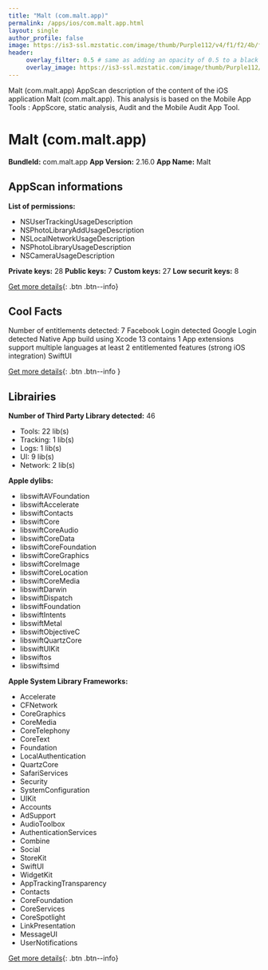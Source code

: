 ```yaml
---
title: "Malt (com.malt.app)"
permalink: /apps/ios/com.malt.app.html
layout: single
author_profile: false
image: https://is3-ssl.mzstatic.com/image/thumb/Purple112/v4/f1/f2/4b/f1f24b58-9e9d-3929-0ab6-7d3f67df3659/AppIcon-0-0-1x_U007emarketing-0-0-0-5-0-0-sRGB-0-0-0-GLES2_U002c0-512MB-85-220-0-0.png/512x512bb.jpg
header: 
     overlay_filter: 0.5 # same as adding an opacity of 0.5 to a black background
     overlay_image: https://is3-ssl.mzstatic.com/image/thumb/Purple112/v4/f1/f2/4b/f1f24b58-9e9d-3929-0ab6-7d3f67df3659/AppIcon-0-0-1x_U007emarketing-0-0-0-5-0-0-sRGB-0-0-0-GLES2_U002c0-512MB-85-220-0-0.png/512x512bb.jpg
---
```

Malt (com.malt.app) AppScan description of the content of the iOS application Malt (com.malt.app). This analysis is based on the Mobile App Tools : AppScore, static analysis, Audit and the Mobile Audit App Tool.

# Malt (com.malt.app)

**BundleId:** com.malt.app
**App Version:** 2.16.0
**App Name:** Malt


## AppScan informations 

**List of permissions:** 
- NSUserTrackingUsageDescription
- NSPhotoLibraryAddUsageDescription
- NSLocalNetworkUsageDescription
- NSPhotoLibraryUsageDescription
- NSCameraUsageDescription
  
  
**Private keys:** 28
**Public keys:** 7
**Custom keys:** 27
**Low securit keys:** 8
  
[Get more details](/pricing.html){: .btn .btn--info}

## Cool Facts

Number of entitlements detected: 7
Facebook Login detected
Google Login detected
Native App
build using Xcode 13
contains 1 App extensions
support multiple languages
at least 2 entitlemented features (strong iOS integration)
SwiftUI
  
[Get more details](/pricing.html){: .btn .btn--info }

## Librairies 
**Number of Third Party Library detected:** 46
- Tools: 22 lib(s)
- Tracking: 1 lib(s)
- Logs: 1 lib(s)
- UI: 9 lib(s)
- Network: 2 lib(s)


**Apple dylibs:**
- libswiftAVFoundation
- libswiftAccelerate
- libswiftContacts
- libswiftCore
- libswiftCoreAudio
- libswiftCoreData
- libswiftCoreFoundation
- libswiftCoreGraphics
- libswiftCoreImage
- libswiftCoreLocation
- libswiftCoreMedia
- libswiftDarwin
- libswiftDispatch
- libswiftFoundation
- libswiftIntents
- libswiftMetal
- libswiftObjectiveC
- libswiftQuartzCore
- libswiftUIKit
- libswiftos
- libswiftsimd


**Apple System Library Frameworks:**
- Accelerate
- CFNetwork
- CoreGraphics
- CoreMedia
- CoreTelephony
- CoreText
- Foundation
- LocalAuthentication
- QuartzCore
- SafariServices
- Security
- SystemConfiguration
- UIKit
- Accounts
- AdSupport
- AudioToolbox
- AuthenticationServices
- Combine
- Social
- StoreKit
- SwiftUI
- WidgetKit
- AppTrackingTransparency
- Contacts
- CoreFoundation
- CoreServices
- CoreSpotlight
- LinkPresentation
- MessageUI
- UserNotifications


  
[Get more details](/pricing.html){: .btn .btn--info}

